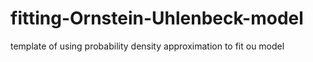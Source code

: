 # fitting-Ornstein-Uhlenbeck-model
template of using probability density approximation to fit ou model 
